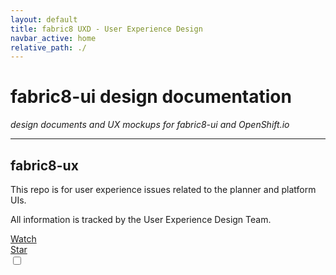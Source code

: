 ```yaml
---
layout: default
title: fabric8 UXD - User Experience Design
navbar_active: home
relative_path: ./
---
```


# fabric8-ui design documentation
*design documents and UX mockups for fabric8-ui and OpenShift.io*

----

<div class="container-fluid">
  <div class="col-sm-12">
    <div class="container-fluid container-cards-pf">
      <div class="row row-cards-pf">
        <div class="card-pf card-pf-view">
          <div class="card-pf-body">
            <div class="card-pf-top-element">
              <span class="fa fa-github card-pf-icon-circle"></span>
            </div>
            <h2 class="card-pf-title text-center">
              fabric8-ux
            </h2>
            <p class="card-pf-info text-center">
              This repo is for user experience issues related to the planner and platform UIs.
            </p>
            <p class="card-pf-info text-center">
              All information is tracked by the User Experience Design Team.
            </p>
            <div class="card-pf-items text-center">
              <div class="card-pf-item">
                <a class="github-button" href="https://github.com/fabric8-ui/fabric8-ux/subscription" data-icon="octicon-eye" data-size="large" data-show-count="true" aria-label="Watch fabric8-ui/fabric8-ux on GitHub">Watch</a>
              </div>
              <div class="card-pf-item">
                <a class="github-button" href="https://github.com/fabric8-ui/fabric8-ux" data-icon="octicon-star" data-size="large" data-show-count="true" aria-label="Star fabric8-ui/fabric8-ux on GitHub">Star</a>
              </div>
            </div>
          </div>
          <div class="card-pf-view-checkbox">
            <input type="checkbox">
          </div>
        </div>
      </div>
    </div>
  </div>
</div>
